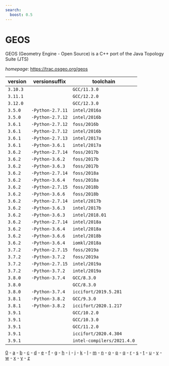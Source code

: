 ```yaml
---
search:
  boost: 0.5
---
```

# GEOS

GEOS (Geometry Engine - Open Source) is a C++ port of the Java Topology Suite (JTS)

*homepage*: <https://trac.osgeo.org/geos>

version | versionsuffix | toolchain
--------|---------------|----------
``3.10.3`` |  | ``GCC/11.3.0``
``3.11.1`` |  | ``GCC/12.2.0``
``3.12.0`` |  | ``GCC/12.3.0``
``3.5.0`` | ``-Python-2.7.11`` | ``intel/2016a``
``3.5.0`` | ``-Python-2.7.12`` | ``intel/2016b``
``3.6.1`` | ``-Python-2.7.12`` | ``foss/2016b``
``3.6.1`` | ``-Python-2.7.12`` | ``intel/2016b``
``3.6.1`` | ``-Python-2.7.13`` | ``intel/2017a``
``3.6.1`` | ``-Python-3.6.1`` | ``intel/2017a``
``3.6.2`` | ``-Python-2.7.14`` | ``foss/2017b``
``3.6.2`` | ``-Python-3.6.2`` | ``foss/2017b``
``3.6.2`` | ``-Python-3.6.3`` | ``foss/2017b``
``3.6.2`` | ``-Python-2.7.14`` | ``foss/2018a``
``3.6.2`` | ``-Python-3.6.4`` | ``foss/2018a``
``3.6.2`` | ``-Python-2.7.15`` | ``foss/2018b``
``3.6.2`` | ``-Python-3.6.6`` | ``foss/2018b``
``3.6.2`` | ``-Python-2.7.14`` | ``intel/2017b``
``3.6.2`` | ``-Python-3.6.3`` | ``intel/2017b``
``3.6.2`` | ``-Python-3.6.3`` | ``intel/2018.01``
``3.6.2`` | ``-Python-2.7.14`` | ``intel/2018a``
``3.6.2`` | ``-Python-3.6.4`` | ``intel/2018a``
``3.6.2`` | ``-Python-3.6.6`` | ``intel/2018b``
``3.6.2`` | ``-Python-3.6.4`` | ``iomkl/2018a``
``3.7.2`` | ``-Python-2.7.15`` | ``foss/2019a``
``3.7.2`` | ``-Python-3.7.2`` | ``foss/2019a``
``3.7.2`` | ``-Python-2.7.15`` | ``intel/2019a``
``3.7.2`` | ``-Python-3.7.2`` | ``intel/2019a``
``3.8.0`` | ``-Python-3.7.4`` | ``GCC/8.3.0``
``3.8.0`` |  | ``GCC/8.3.0``
``3.8.0`` | ``-Python-3.7.4`` | ``iccifort/2019.5.281``
``3.8.1`` | ``-Python-3.8.2`` | ``GCC/9.3.0``
``3.8.1`` | ``-Python-3.8.2`` | ``iccifort/2020.1.217``
``3.9.1`` |  | ``GCC/10.2.0``
``3.9.1`` |  | ``GCC/10.3.0``
``3.9.1`` |  | ``GCC/11.2.0``
``3.9.1`` |  | ``iccifort/2020.4.304``
``3.9.1`` |  | ``intel-compilers/2021.4.0``

[0](../0/index.md) - [a](../a/index.md) - [b](../b/index.md) - [c](../c/index.md) - [d](../d/index.md) - [e](../e/index.md) - [f](../f/index.md) - [g](../g/index.md) - [h](../h/index.md) - [i](../i/index.md) - [j](../j/index.md) - [k](../k/index.md) - [l](../l/index.md) - [m](../m/index.md) - [n](../n/index.md) - [o](../o/index.md) - [p](../p/index.md) - [q](../q/index.md) - [r](../r/index.md) - [s](../s/index.md) - [t](../t/index.md) - [u](../u/index.md) - [v](../v/index.md) - [w](../w/index.md) - [x](../x/index.md) - [y](../y/index.md) - [z](../z/index.md)

